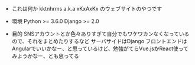 * これは何か
kktnhrms a.k.a xKxAxKx のウェブサイトのやつです

* 環境
Python >= 3.6.0
Django >= 2.0

* 目的
SNSアカウントとか色々ありすぎて自分でもワケワカンなくなっているので、それをまとめたりするなど
サーバサイドはDjango
フロントエンドはAngularでいいかなー、と思っているけど、勉強がてらVue.jsかReact使ってみようかなー、とも思ってる
